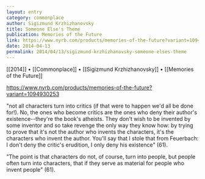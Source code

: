 ```yaml
---
layout: entry
category: commonplace
author: Sigizmund Krzhizhanovsky
title: Someone Else's Theme
publication: Memories of the Future
link: https://www.nyrb.com/products/memories-of-the-future?variant=1094930253
date: 2014-04-13
permalink: 2014/04/13/sigizmund-krzhizhanovsky-someone-elses-theme
---
```


[[2014]] • [[Commonplace]] • [[Sigizmund Krzhizhanovsky]] • [[Memories of the Future]]

https://www.nyrb.com/products/memories-of-the-future?variant=1094930253

"not all characters turn into critics (if that were to happen we'd all be done for!). No, the ones who become critics are the ones who deny their author's existence--they're the book's atheists. They don't wish to be invented by some inventor and so take revenge the only way they know how: by trying to prove that it's not the author who invents the characters, it's the characters who invent the author. You'll say that I stole that from Feuerbach: I don't deny the critic's erudition, I only deny his existence" (61).

"The point is that characters do not, of course, turn into people, but people often turn into characters, that if they serve as material for people who invent people" (61).